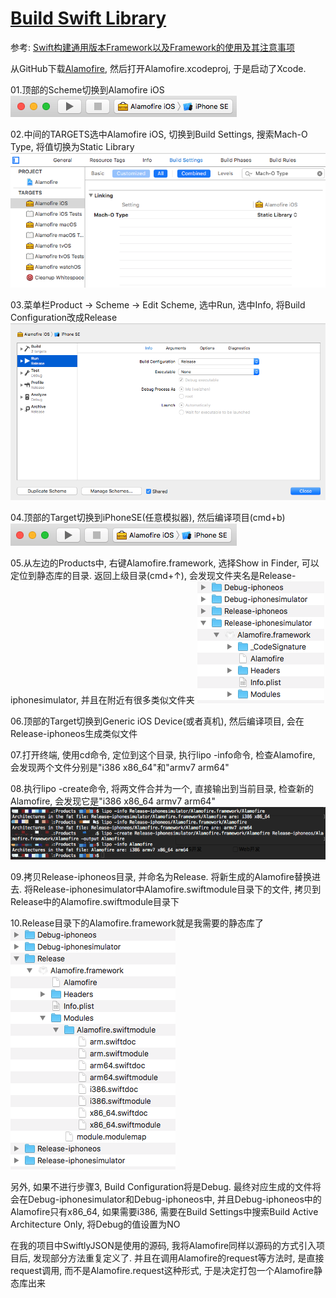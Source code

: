 # [Build Swift Library](https://github.com/vision66/Tutorial/tree/master/07%20-%20Device%20Base%20Paramters)

参考: [Swift构建通用版本Framework以及Framework的使用及其注意事项](https://www.jianshu.com/p/13ee670f21ac)

从GitHub下载[Alamofire](https://github.com/Alamofire/Alamofire), 然后打开Alamofire.xcodeproj, 于是启动了Xcode.

01.顶部的Scheme切换到Alamofire iOS
![image1](https://raw.githubusercontent.com/vision66/Tutorial/master/08%20-%20Build%20Swift%20Library/20180313100828745.png)

02.中间的TARGETS选中Alamofire iOS, 切换到Build Settings, 搜索Mach-O Type, 将值切换为Static Library
![image2](https://raw.githubusercontent.com/vision66/Tutorial/master/08%20-%20Build%20Swift%20Library/20180313100948126.png)

03.菜单栏Product → Scheme → Edit Scheme, 选中Run, 选中Info, 将Build Configuration改成Release
![image3](https://raw.githubusercontent.com/vision66/Tutorial/master/08%20-%20Build%20Swift%20Library/20180313101114384.png)

04.顶部的Target切换到iPhoneSE(任意模拟器), 然后编译项目(cmd+b)
![image4](https://raw.githubusercontent.com/vision66/Tutorial/master/08%20-%20Build%20Swift%20Library/20180313101232357.png)

05.从左边的Products中, 右键Alamofire.framework, 选择Show in Finder, 可以定位到静态库的目录. 返回上级目录(cmd+↑), 会发现文件夹名是Release-iphonesimulator, 并且在附近有很多类似文件夹
![image5](https://raw.githubusercontent.com/vision66/Tutorial/master/08%20-%20Build%20Swift%20Library/20180313101357338.png)

06.顶部的Target切换到Generic iOS Device(或者真机), 然后编译项目, 会在Release-iphoneos生成类似文件

07.打开终端, 使用cd命令, 定位到这个目录, 执行lipo -info命令, 检查Alamofire, 会发现两个文件分别是"i386 x86_64"和"armv7 arm64"

08.执行lipo -create命令, 将两文件合并为一个, 直接输出到当前目录, 检查新的Alamofire, 会发现它是"i386 x86_64 armv7 arm64"
![image6](https://raw.githubusercontent.com/vision66/Tutorial/master/08%20-%20Build%20Swift%20Library/20180313102724886.png)

09.拷贝Release-iphoneos目录, 并命名为Release. 将新生成的Alamofire替换进去. 将Release-iphonesimulator中Alamofire.swiftmodule目录下的文件, 拷贝到Release中的Alamofire.swiftmodule目录下

10.Release目录下的Alamofire.framework就是我需要的静态库了
![image7](https://raw.githubusercontent.com/vision66/Tutorial/master/08%20-%20Build%20Swift%20Library/20180313103025999.png)

另外, 如果不进行步骤3, Build Configuration将是Debug. 最终对应生成的文件将会在Debug-iphonesimulator和Debug-iphoneos中, 并且Debug-iphoneos中的Alamofire只有x86_64, 如果需要i386, 需要在Build Settings中搜索Build Active Architecture Only, 将Debug的值设置为NO

在我的项目中SwiftlyJSON是使用的源码, 我将Alamofire同样以源码的方式引入项目后, 发现部分方法重复定义了. 并且在调用Alamofire的request等方法时, 是直接request调用, 而不是Alamofire.request这种形式, 于是决定打包一个Alamofire静态库出来